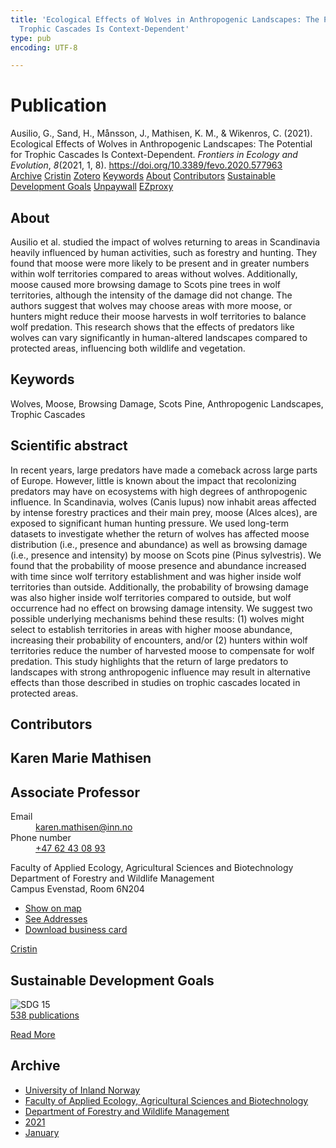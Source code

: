 ```yaml
---
title: 'Ecological Effects of Wolves in Anthropogenic Landscapes: The Potential for
  Trophic Cascades Is Context-Dependent'
type: pub
encoding: UTF-8

---
```

<h1>Publication</h1>
<article id="csl-bib-container-GYKSRT4D" class="csl-bib-container">
  <div class="csl-bib-body"> <div class="csl-entry">Ausilio, G., Sand, H., Månsson, J., Mathisen, K. M., &#38; Wikenros, C. (2021). Ecological Effects of Wolves in Anthropogenic Landscapes: The Potential for Trophic Cascades Is Context-Dependent. <i>Frontiers in Ecology and Evolution</i>, <i>8</i>(2021, 1, 8). <a href="https://doi.org/10.3389/fevo.2020.577963">https://doi.org/10.3389/fevo.2020.577963</a></div> </div>
  <div class="csl-bib-buttons">
    <a href="#taxonomy-article-GYKSRT4D" alt="archive" class="csl-bib-button">Archive</a>
    <a href="https://app.cristin.no/results/show.jsf?id=1867495" alt="Cristin" class="csl-bib-button">Cristin</a>
    <a href="http://zotero.org/groups/5881554/items/GYKSRT4D" alt="Zotero" class="csl-bib-button">Zotero</a>
    <a href="#keywords-article-GYKSRT4D" alt="keywords" class="csl-bib-button">Keywords</a>
    <a href="#about-article-GYKSRT4D" alt="about_pub" class="csl-bib-button">About</a>
    <a href="#contributors-article-GYKSRT4D" alt="contributors" class="csl-bib-button">Contributors</a>
    <a href="#sdg-article-GYKSRT4D" alt="sdg" class="csl-bib-button">Sustainable Development Goals</a>
    <a href="https://www.frontiersin.org/articles/10.3389/fevo.2020.577963/pdf" alt="Unpaywall" class="csl-bib-button">Unpaywall</a>
    <a href="https://www.frontiersin.org/articles/10.3389/fevo.2020.577963/pdf" alt="EZproxy" class="csl-bib-button">EZproxy</a>
  </div>
  <div id="csl-bib-meta-container-GYKSRT4D"></div>
</article>
<div id="csl-bib-meta-GYKSRT4D" class="csl-bib-meta">
  <article id="about-article-GYKSRT4D" class="about_pub-article">
    <h1>About</h1>
    Ausilio et al. studied the impact of wolves returning to areas in Scandinavia heavily influenced by human activities, such as forestry and hunting. They found that moose were more likely to be present and in greater numbers within wolf territories compared to areas without wolves. Additionally, moose caused more browsing damage to Scots pine trees in wolf territories, although the intensity of the damage did not change. The authors suggest that wolves may choose areas with more moose, or hunters might reduce their moose harvests in wolf territories to balance wolf predation. This research shows that the effects of predators like wolves can vary significantly in human-altered landscapes compared to protected areas, influencing both wildlife and vegetation.
  </article>
  <article id="keywords-article-GYKSRT4D" class="keywords-article">
    <h1>Keywords</h1>
    Wolves, Moose, Browsing Damage, Scots Pine, Anthropogenic Landscapes, Trophic Cascades
  </article>
  <article id="abstract-article-GYKSRT4D" class="abstract-article">
    <h1>Scientific abstract</h1>
    In recent years, large predators have made a comeback across large parts of Europe. However, little is known about the impact that recolonizing predators may have on ecosystems with high degrees of anthropogenic influence. In Scandinavia, wolves (Canis lupus) now inhabit areas affected by intense forestry practices and their main prey, moose (Alces alces), are exposed to significant human hunting pressure. We used long-term datasets to investigate whether the return of wolves has affected moose distribution (i.e., presence and abundance) as well as browsing damage (i.e., presence and intensity) by moose on Scots pine (Pinus sylvestris). We found that the probability of moose presence and abundance increased with time since wolf territory establishment and was higher inside wolf territories than outside. Additionally, the probability of browsing damage was also higher inside wolf territories compared to outside, but wolf occurrence had no effect on browsing damage intensity. We suggest two possible underlying mechanisms behind these results: (1) wolves might select to establish territories in areas with higher moose abundance, increasing their probability of encounters, and/or (2) hunters within wolf territories reduce the number of harvested moose to compensate for wolf predation. This study highlights that the return of large predators to landscapes with strong anthropogenic influence may result in alternative effects than those described in studies on trophic cascades located in protected areas.
  </article>
  <article id="contributors-article-GYKSRT4D" class="contributors-article">
    <h1>Contributors</h1>
    <div class="personas"> <div class="vrtx-hinn-person-card"> <div class="photo"> <i class="lar la-user-circle missing-person"></i> </div> <div class="info"> <hgroup><h1>Karen Marie Mathisen</h1> <h2>Associate Professor</h2> </hgroup><dl> <dt>Email</dt> <dd> <a href="mailto:karen.mathisen@inn.no">karen.mathisen@inn.no</a> </dd> <dt>Phone number</dt> <dd><a href="tel:+4762430893"> +47 62 43 08 93 </a></dd> </dl> <p> Faculty of Applied Ecology, Agricultural Sciences and Biotechnology<br> Department of Forestry and Wildlife Management<br> Campus Evenstad, Room 6N204 </p> <ul class="vrtx-hinn-links"> <li><a href="https://www.google.com/maps?q=61.42516,11.07813">Show on map</a></li> <li><a href="https://www.inn.no/english/find-an-employee/karen-mathisen.html#vrtx-hinn-addresses">See Addresses</a></li> <li><a href="https://www.inn.no/english/find-an-employee/karen-mathisen.html?vrtx=vcf">Download business card</a></li> </ul> </div> </div> <a href="https://app.cristin.no/persons/show.jsf?id=328273" alt="Cristin URL" class="personas-cristin">Cristin</a> </div>
  </article>
  <article id="sdg-article-GYKSRT4D" class="sdg-article">
    <h1>Sustainable Development Goals</h1>
    <div class="sdg-container"><div id="sdg15" class="sdg">
        <img src="{{< params subfolder >}}images/sdg/sdg15_en.png" class="image" alt="SDG 15">
        <div class="sdg-overlay">
          <a href="/en/archive/?key=?sdg=15#archive" class="sdg-publication-count"><span>538</span> publications</a>
          <p><a href="https://sdgs.un.org/goals/goal15" class="sdg-read-more">Read More</a></p>
        </div>
      </div></div>
  </article>
  <article id="taxonomy-article-GYKSRT4D" class="taxonomy-article">
    <h1>Archive</h1>
    <ul>
      <li>
        <a href="/en/archive/?key=3DCRN523">University of Inland Norway</a>
      </li>
      <li>
        <a href="/en/archive/?key=T77LXH6D">Faculty of Applied Ecology, Agricultural Sciences and Biotechnology</a>
      </li>
      <li>
        <a href="/en/archive/?key=7TRARPE3">Department of Forestry and Wildlife Management</a>
      </li>
      <li>
        <a href="/en/archive/?key=5LT6Q2XL">2021</a>
      </li>
      <li>
        <a href="/en/archive/?key=Z2K94IUE">January</a>
      </li>
    </ul>
  </article>
</div>
